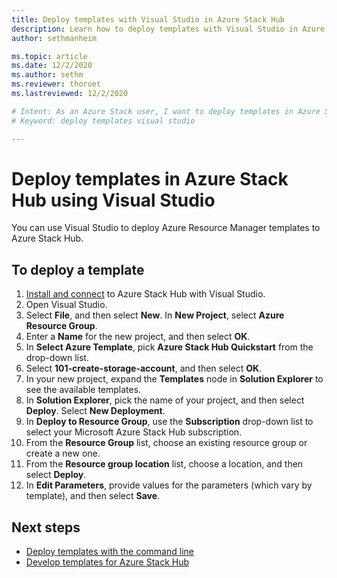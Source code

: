 ```yaml
---
title: Deploy templates with Visual Studio in Azure Stack Hub 
description: Learn how to deploy templates with Visual Studio in Azure Stack Hub.
author: sethmanheim

ms.topic: article
ms.date: 12/2/2020
ms.author: sethm
ms.reviewer: thoroet
ms.lastreviewed: 12/2/2020

# Intent: As an Azure Stack user, I want to deploy templates in Azure Stack with Visual Studio so...... (article doesn't give any benefits)
# Keyword: deploy templates visual studio

---
```



# Deploy templates in Azure Stack Hub using Visual Studio

You can use Visual Studio to deploy Azure Resource Manager templates to Azure Stack Hub.

## To deploy a template

1. [Install and connect](azure-stack-install-visual-studio.md) to Azure Stack Hub with Visual Studio.
2. Open Visual Studio.
3. Select **File**, and then select **New**. In **New Project**, select **Azure Resource Group**.
4. Enter a **Name** for the new project, and then select **OK**.
5. In **Select Azure Template**, pick **Azure Stack Hub Quickstart** from the drop-down list.
6. Select **101-create-storage-account**, and then select **OK**.
7. In your new project, expand the **Templates** node in **Solution Explorer** to see the available templates.
8. In **Solution Explorer**, pick the name of your project, and then select **Deploy**. Select **New Deployment**.
9. In **Deploy to Resource Group**, use the **Subscription** drop-down list to select your Microsoft Azure Stack Hub subscription.
10. From the **Resource Group** list, choose an existing resource group or create a new one.
11. From the **Resource group location** list, choose a location, and then select **Deploy**.
12. In **Edit Parameters**, provide values for the parameters (which vary by template), and then select **Save**.

## Next steps

* [Deploy templates with the command line](azure-stack-deploy-template-command-line.md)
* [Develop templates for Azure Stack Hub](azure-stack-develop-templates.md)
